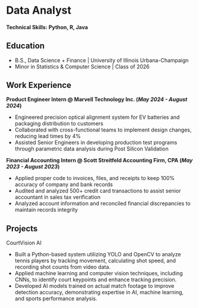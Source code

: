 # Data Analyst

#### Technical Skills: Python, R, Java

## Education
- B.S., Data Science + Finance | University of Illinois Urbana-Champaign
- Minor in Statistics & Computer Science | Class of 2026

## Work Experience
**Product Engineer Intern @ Marvell Technology Inc. (_May 2024 - August 2024_)**
 - Engineered precision optical alignment system for EV batteries and packaging distribution to customers
 - Collaborated with cross-functional teams to implement design changes, reducing lead times by 4%
 - Assisted Senior Engineers in developing production test programs through parametric data analysis during Post Silicon Validation

**Financial Accounting Intern @ Scott Streitfeld Accounting Firm, CPA (_May 2023 - August 2023_)**
 - Applied proper code to invoices, files, and receipts to keep 100% accuracy of company and bank records
 - Audited and analyzed 500+ credit card transactions to assist senior accountant in sales tax verification
 - Analyzed account information and reconciled financial discrepancies to maintain records integrity

## Projects
CourtVision AI
- Built a Python-based system utilizing YOLO and OpenCV to analyze tennis players by tracking movement, calculating shot speed, and recording shot counts from video data.
- Applied machine learning and computer vision techniques, including CNNs, to identify court keypoints and enhance tracking precision.
- Developed AI models trained on actual match footage to improve detection accuracy, demonstrating expertise in AI, machine learning, and sports performance analysis.
